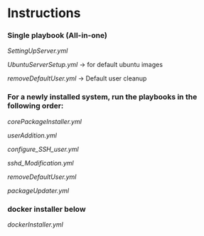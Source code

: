# Instructions

### Single playbook (All-in-one)

*SettingUpServer.yml*

*UbuntuServerSetup.yml* -> for default ubuntu images

*removeDefaultUser.yml* -> Default user cleanup

### For a newly installed system, run the playbooks in the following order:

*corePackageInstaller.yml*

*userAddition.yml*

*configure_SSH_user.yml*

*sshd_Modification.yml*

*removeDefaultUser.yml*

*packageUpdater.yml*

### docker installer below

*dockerInstaller.yml*
